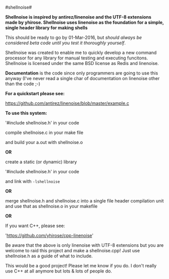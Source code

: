 #shellnoise#

**Shellnoise is inspired by antirez/linenoise and the UTF-8 extensions
made by yhirose. Shellnoise uses linenoise as the foundation for a 
simple, single header library for making shells**

This should be ready to go by 01-Mar-2016, but _should always be 
considered beta code until you test it thoroughly yourself_.

Shellnoise was created to enable me to quickly develop a new command 
processor for any library for manual testing and executing funcitons.
Shellnoise is licensed under the same BSD license as Redis and linenoise.

**Documentation** is the code since only programmers are going to use this 
anyway (I've never read a single char of documentation on linenoise other
than the code ;-)

**For a quickstart please see:**

https://github.com/antirez/linenoise/blob/master/example.c


**To use this system:**

'#include shellnoise.h' in your code

compile shellnoise.c in your make file

and build your a.out with shellnoise.o

**OR**

create a static (or dynamic) library 

'#include shellnoise.h' in your code

and link with `-lshellnoise`

**OR**

merge shellnoise.h and shellnoise.c into a single file header
compilation unit and use that as shellnoise.o in your makefile

**OR**

If you want C++, please see: 

'https://github.com/yhirose/cpp-linenoise'

Be aware that the above is only linenoise with UTF-8 extensions but you
are welcome to raid this project and make a shellnoise.cpp! Just use
shellnoise.h as a guide of what to include. 

This would be a good project! Please let me know if you do. I don't 
really use C++ at all anymore but lots & lots of people do.
